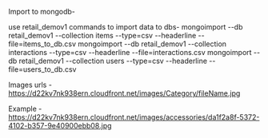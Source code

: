 Import to mongodb-

use retail_demov1
commands to import data to dbs-
mongoimport --db retail_demov1 --collection items --type=csv --headerline --file=items_to_db.csv
mongoimport --db retail_demov1 --collection interactions --type=csv --headerline --file=interactions.csv
mongoimport --db retail_demov1 --collection users --type=csv --headerline --file=users_to_db.csv



Images urls -
https://d22kv7nk938ern.cloudfront.net/images/Category/fileName.jpg

Example - https://d22kv7nk938ern.cloudfront.net/images/accessories/da1f2a8f-5372-4102-b357-9e40900ebb08.jpg